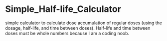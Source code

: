 # Simple_Half-life_Calculator
simple calculator to calculate dose accumulation of regular doses (using the dosage, half-life, and time between doses). Half-life and time between doses must be whole numbers because I am a coding noob. 
